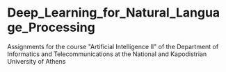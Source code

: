 # Deep_Learning_for_Natural_Language_Processing
Assignments for the course "Artificial Intelligence II" of the Department of Informatics and Telecommunications at the National and Kapodistrian University of Athens
